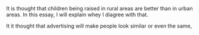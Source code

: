It is thought that children being raised in rural areas are better than in urban areas. In this essay, I will explain whey I diagree with that.

It it thought that advertising will make people look similar or even the same,
